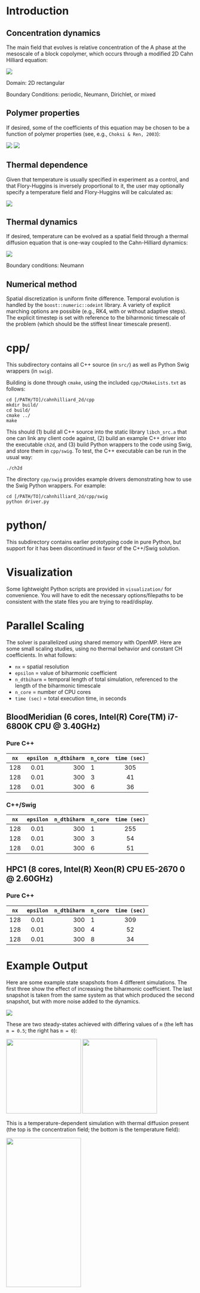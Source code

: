 # Introduction

## Concentration dynamics
The main field that evolves is relative concentration of the A phase at the mesoscale of a block copolymer, which occurs through a modified 2D Cahn Hilliard equation:

<img src="https://github.com/adegenna/cahnhilliard_2d/blob/master/cheqn.gif">

Domain: 2D rectangular

Boundary Conditions: periodic, Neumann, Dirichlet, or mixed

## Polymer properties

If desired, some of the coefficients of this equation may be chosen to be a function of polymer properties (see, e.g., `Choksi & Ren, 2003`):

<img src="https://github.com/adegenna/cahnhilliard_2d/blob/master/eps2_thermal.gif"> <img src="https://github.com/adegenna/cahnhilliard_2d/blob/master/sigma_thermal.gif">

## Thermal dependence

Given that temperature is usually specified in experiment as a control, and that Flory-Huggins is inversely proportional to it, the user may optionally specify a temperature field and Flory-Huggins will be calculated as:

<img src="https://github.com/adegenna/cahnhilliard_2d/blob/master/chi_thermal.gif">

## Thermal dynamics

If desired, temperature can be evolved as a spatial field through a thermal diffusion equation that is one-way coupled to the Cahn-Hilliard dynamics:

<img src="https://github.com/adegenna/cahnhilliard_2d/blob/master/thermal_eqn.gif">

Boundary conditions: Neumann

## Numerical method

Spatial discretization is uniform finite difference. Temporal evolution is handled by the `boost::numeric::odeint` library. A variety of explicit marching options are possible (e.g., RK4, with or without adaptive steps). The explicit timestep is set with reference to the biharmonic timescale of the problem (which should be the stiffest linear timescale present).

# cpp/
This subdirectory contains all C++ source (in `src/`) as well as Python Swig wrappers (in `swig`).

Building is done through `cmake`, using the included `cpp/CMakeLists.txt` as follows: 

```shell
cd [/PATH/TO]/cahnhilliard_2d/cpp
mkdir build/
cd build/
cmake ../
make
```

This should (1) build all C++ source into the static library `libch_src.a` that one can link any client code against, (2) build an example C++ driver into the executable `ch2d`, and (3) build Python wrappers to the code using Swig, and store them in `cpp/swig`. To test, the C++ executable can be run in the usual way:

```shell
./ch2d
```

The directory `cpp/swig` provides example drivers demonstrating how to use the Swig Python wrappers. For example:

```shell
cd [/PATH/TO]/cahnhilliard_2d/cpp/swig
python driver.py
```

# python/
This subdirectory contains earlier prototyping code in pure Python, but support for it has been discontinued in favor of the C++/Swig solution.

# Visualization
Some lightweight Python scripts are provided in `visualization/` for convenience. You will have to edit the necessary options/filepaths to be consistent with the state files you are trying to read/display.

# Parallel Scaling
The solver is parallelized using shared memory with OpenMP. Here are some small scaling studies, using no thermal behavior and constant CH coefficients. In what follows:

* `nx` = spatial resolution
* `epsilon` = value of biharmonic coefficient
* `n_dtbiharm` = temporal length of total simulation, referenced to the length of the biharmonic timescale
* `n_core` = number of CPU cores
* `time (sec)` = total execution time, in seconds

## BloodMeridian (6 cores, Intel(R) Core(TM) i7-6800K CPU @ 3.40GHz)

### Pure C++
| `nx`          | `epsilon`     | `n_dtbiharm`  | `n_core`      | `time (sec)`  |
| ------------- |:-------------:| -------------:| ------------- |:-------------:|
| 128           | 0.01          | 300           | 1             | 305           |
| 128           | 0.01          | 300           | 3             | 41            |
| 128           | 0.01          | 300           | 6             | 36            |

### C++/Swig
| `nx`          | `epsilon`     | `n_dtbiharm`  | `n_core`      | `time (sec)`  |
| ------------- |:-------------:| -------------:| ------------- |:-------------:|
| 128           | 0.01          | 300           | 1             | 255           |
| 128           | 0.01          | 300           | 3             | 54            |
| 128           | 0.01          | 300           | 6             | 51            |

## HPC1 (8 cores, Intel(R) Xeon(R) CPU E5-2670 0 @ 2.60GHz)

### Pure C++
| `nx`          | `epsilon`     | `n_dtbiharm`  | `n_core`      | `time (sec)`  |
| ------------- |:-------------:| -------------:| ------------- |:-------------:|
| 128           | 0.01          | 300           | 1             | 309           |
| 128           | 0.01          | 300           | 4             | 52            |
| 128           | 0.01          | 300           | 8             | 34            |

# Example Output
Here are some example state snapshots from 4 different simulations. The first three show the effect of increasing the biharmonic coefficient. The last snapshot is taken from the same system as that which produced the second snapshot, but with more noise added to the dynamics.

<img src="https://github.com/adegenna/cahnhilliard_2d/blob/master/ch2d.png">

These are two steady-states achieved with differing values of `m` (the left has `m = 0.5`; the right has `m = 0`):

<img src="https://github.com/adegenna/cahnhilliard_2d/blob/master/ch_nonthermal.png" width="200" height="200"> <img src="https://github.com/adegenna/cahnhilliard_2d/blob/master/ch_nonthermal_2.png" width="200" height="200">

This is a temperature-dependent simulation with thermal diffusion present (the top is the concentration field; the bottom is the temperature field):

<img src="https://github.com/adegenna/cahnhilliard_2d/blob/master/ch_thermal.png" width="200" height="400">
